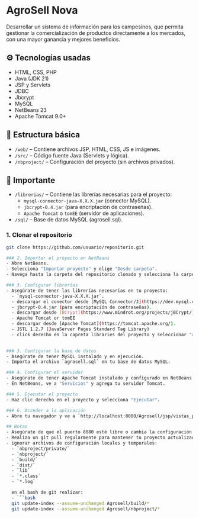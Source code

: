 #  AgroSell Nova

Desarrollar un sistema de información para los campesinos, que permita gestionar la comercialización de productos directamente a los mercados, con una mayor ganancia y mejores beneficios.


## ⚙️ Tecnologías usadas

- HTML, CSS, PHP
- Java (JDK 21)
- JSP y Servlets
- JDBC
- Jbcrypt
- MySQL
- NetBeans 23
- Apache Tomcat 9.0+

## 🧱 Estructura básica

- `/web/` – Contiene archivos JSP, HTML, CSS, JS e imágenes.
- `/src/` – Código fuente Java (Servlets y lógica).
- `/nbproject/` – Configuración del proyecto (sin archivos privados).

## 🧱 Importante
- `/librerias/` – Contiene las librerías necesarias para el proyecto:
  - `mysql-connector-java-X.X.X.jar` (conector MySQL).
  - `jbcrypt-0.4.jar` (para encriptación de contraseñas).
  - `Apache Tomcat` o `tomEE` (servidor de aplicaciones).
- `/sql/` – Base de datos MySQL (agrosell.sql).

### 1. Clonar el repositorio

```bash
git clone https://github.com/usuario/repositorio.git

### 2. Importar el proyecto en NetBeans
- Abre NetBeans.
- Selecciona "Importar proyecto" y elige "Desde carpeta".
- Navega hasta la carpeta del repositorio clonado y selecciona la carpeta `nbproject`.

### 3. Configurar librerías
- Asegúrate de tener las librerías necesarias en tu proyecto:
  - `mysql-connector-java-X.X.X.jar`.
  - descargar el conector desde [MySQL Connector/J](https://dev.mysql.com/downloads/connector/j/).
  - jbcrypt-0.4.jar (para encriptación de contraseñas).
  - descargar desde [BCrypt](https://www.mindrot.org/projects/jBCrypt/).
  - Apache Tomcat or tomEE
  - descargar desde [Apache Tomcat](https://tomcat.apache.org/).
  - JSTL 1.2.7 (JavaServer Pages Standard Tag Library)
  - click derecho en la capreta libraries del proyecto y seleccionar "add library" y busca JSTL 1.2.7. luego "add library".
  

### 3. Configurar la base de datos
- Asegúrate de tener MySQL instalado y en ejecución.
- Importa el archivo `agrosell.sql` en tu base de datos MySQL.

### 4. Configurar el servidor
- Asegúrate de tener Apache Tomcat instalado y configurado en NetBeans.
- En NetBeans, ve a "Servicios" y agrega tu servidor Tomcat.

### 5. Ejecutar el proyecto
- Haz clic derecho en el proyecto y selecciona "Ejecutar".

### 6. Acceder a la aplicación
- Abre tu navegador y ve a `http://localhost:8080/Agrosell/jsp/vistas_publicas/`.

## Notas
- Asegúrate de que el puerto 8080 esté libre o cambia la configuración del servidor en NetBeans.
- Realiza un git pull regularmente para mantener tu proyecto actualizado.
- ignorar archivos de configuración locales y temporales:
  - `nbproject/private/`
  - `nbproject/`
  - `build/`
  - `dist/`
  - `lib`
  - `*.class`
  - `*.log`

  en el bash de git realizar:
  - ```bash
  git update-index --assume-unchanged Agrosell/build/*
  git update-index --assume-unchanged Agrosell/nbproject/*
